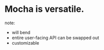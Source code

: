 <!-- .slide: data-background-color="black" data-background-image="resources/david-cohen-127022.jpg" -->

# Mocha is versatile.

note:

- will bend
- entire user-facing API can be swapped out
- customizable
